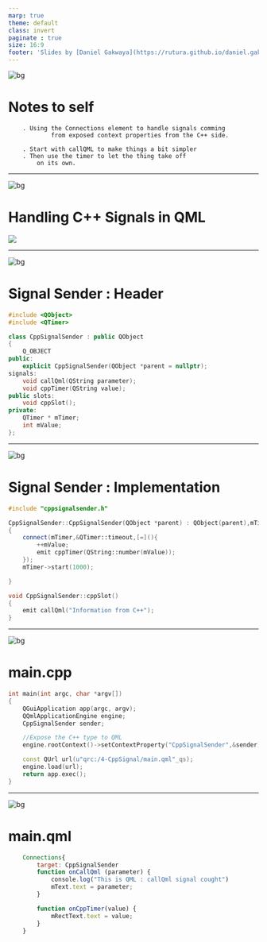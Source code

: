 ```yaml
---
marp: true
theme: default
class: invert
paginate : true
size: 16:9
footer: 'Slides by [Daniel Gakwaya](https://rutura.github.io/daniel.gakwaya/) at [LearnQtGuide](https://www.learnqt.guide/)'
---
```

![bg](images/slide_background.png)
# Notes to self
        . Using the Connections element to handle signals comming
                from exposed context properties from the C++ side.

        . Start with callQML to make things a bit simpler
        . Then use the timer to let the thing take off
            on its own.
       
---
![bg](images/slide_background.png)
# Handling C++ Signals in QML
![](images/1.png)

---
![bg](images/slide_background.png)
# Signal Sender : Header
```c++
#include <QObject>
#include <QTimer>

class CppSignalSender : public QObject
{
    Q_OBJECT
public:
    explicit CppSignalSender(QObject *parent = nullptr);
signals:
    void callQml(QString parameter);
    void cppTimer(QString value);
public slots:
    void cppSlot();
private:
    QTimer * mTimer;
    int mValue;
};
```

---
![bg](images/slide_background.png)
# Signal Sender : Implementation
```c++
#include "cppsignalsender.h"

CppSignalSender::CppSignalSender(QObject *parent) : QObject(parent),mTimer(new QTimer(this)),mValue(0)
{
    connect(mTimer,&QTimer::timeout,[=](){
        ++mValue;
        emit cppTimer(QString::number(mValue));
    });
    mTimer->start(1000);

}

void CppSignalSender::cppSlot()
{
    emit callQml("Information from C++");
}
```

---
![bg](images/slide_background.png)
# main.cpp
```c++
int main(int argc, char *argv[])
{
    QGuiApplication app(argc, argv);
    QQmlApplicationEngine engine;
    CppSignalSender sender;

    //Expose the C++ type to QML
    engine.rootContext()->setContextProperty("CppSignalSender",&sender);

    const QUrl url(u"qrc:/4-CppSignal/main.qml"_qs);
    engine.load(url);
    return app.exec();
}

```
---
![bg](images/slide_background.png)
# main.qml
```qml
    Connections{
        target: CppSignalSender
        function onCallQml (parameter) {
            console.log("This is QML : callQml signal cought")
            mText.text = parameter;
        }

        function onCppTimer(value) {
            mRectText.text = value;
        }
    }


```







